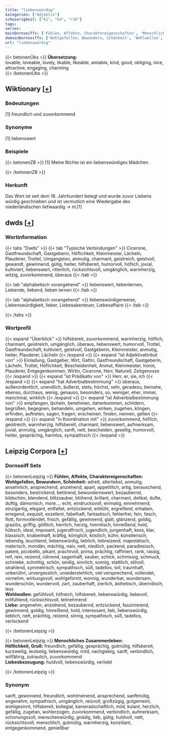```yaml
---
title: "liebenswürdig"
kategorien: ["Adjektiv"]
schwierigkeit: ["k1", "h4", "r16"]
tags:
series:
mainDornseiffs: ['Fühlen, Affekte, Charaktereigenschaften', 'Menschliches Zusammenleben']
domainDornseiffs: ['Wohlgefallen, Bewundern, Schönheit', 'Wohlwollen', 'Liebe', 'Höflichkeit, Gruß', 'Liebesbezeugung']
url: "liebenswürdig"
---
```


{{< betonenÜbs >}}
**Übersetzung:**  
lovable, loveable, lovely, likable, likeable, amiable, kind, good, obliging, nice, attractive, engaging, charming  
{{< /betonenÜbs >}}

## Wiktionary [[+](https://de.wiktionary.org/wiki/liebenswürdig)]

### Bedeutungen
[1] freundlich und zuvorkommend  

### Synonyme
[1] liebenswert  

### Beispiele
{{< betonenZB >}}
[1] Meine Nichte ist ein liebenswürdiges Mädchen.  

{{< /betonenZB >}}
### Herkunft
Das Wort ist seit dem 18. Jahrhundert belegt und wurde zuvor Liebens würdig geschrieben und ist vermutlich eine Wiedergabe des niederländischen liefwaardig → nl.[1]  



## dwds [[+](https://www.dwds.de/wb/liebenswürdig)]

### Wortinformation
{{< tabs "Dwds" >}}
{{< tab "Typische Verbindungen" >}}
Cicerone, Gastfreundschaft, Gastgeberin, Höflichkeit, Kleinmeister, Lächeln, Plauderer, Trottel, Umgangston, anmutig, charmant, geistreich, geistvoll, gewandt, gewinnend, gütig, heiter, hilfsbereit, humorvoll, höflich, jovial, kultiviert, liebenswert, ritterlich, rücksichtsvoll, umgänglich, warmherzig, witzig, zuvorkommend, überaus
{{< /tab >}}

{{< tab "alphabetisch vorangehend" >}}
liebenswert, liebenlernen, Liebende, liebend, lieben lernen
{{< /tab >}}

{{< tab "alphabetisch vorangehend" >}}
liebenswürdigerweise, Liebenswürdigkeit, lieber, Liebesabenteuer, Liebesaffaire
{{< /tab >}}

{{< /tabs >}}

### Wortprofil
{{< expand "Überblick" >}} hilfsbereit, zuvorkommend, warmherzig, höflich, charmant, geistreich, umgänglich, überaus, liebenswert, humorvoll, Trottel, Gastfreundschaft, kultiviert, geistvoll, Gastgeberin, Kleinmeister, anmutig, heiter, Plauderer, Lächeln {{< /expand >}}
{{< expand "ist Adjektivattribut von" >}} Einladung, Gastgeber, Wirt, Gattin, Gastfreundschaft, Gastgeberin, Lächeln, Trottel, Höflichkeit, Bescheidenheit, Anmut, Kleinmeister, Ironie, Plauderer, Entgegenkommen, Wirtin, Cicerone, Herr, Naturell, Zeitgenosse {{< /expand >}}
{{< expand "ist Prädikativ von" >}} Herr, er, sie, ich {{< /expand >}}
{{< expand "hat Adverbialbestimmung" >}} überaus, außerordentlich, unendlich, äußerst, stets, höchst, sehr, geradezu, beinahe, ebenso, durchaus, wenig, genauso, besonders, so, weniger, eher, immer, manchmal, wirklich {{< /expand >}}
{{< expand "ist Adverbialbestimmung von" >}} empfangen, lächeln, benehmen, daherkommen, schildern, begrüßen, begegnen, behandeln, umgehen, wirken, zugehen, klingen, erfinden, auftreten, sagen, fragen, erscheinen, finden, nennen, gelten {{< /expand >}}
{{< expand "in Koordination mit" >}} zuvorkommend, höflich, geistreich, warmherzig, hilfsbereit, charmant, liebenswert, aufmerksam, jovial, anmutig, umgänglich, sanft, nett, bescheiden, gesellig, humorvoll, heiter, gesprächig, harmlos, sympathisch {{< /expand >}}

## Leipzig Corpora [[+](https://corpora.uni-leipzig.de/en/res?word=liebenswürdig&corpusId=deu_newscrawl-public_2018)]

### Dornseiff Sets
{{< betonenLeipzig >}}
**Fühlen, Affekte, Charaktereigenschaften:**  
**Wohlgefallen, Bewundern, Schönheit:** adrett, allerliebst, anmutig, ansehnlich, ansprechend, anziehend, apart, appetitlich, artig, berauschend, besonders, bestrickend, betörend, bewundernswert, bezaubernd, bildschön, blendend, blitzsauber, blühend, brillant, charmant, delikat, dufte, duftig, dämonisch, more..., echt, eindrucksvoll, einmalig, einnehmend, einzigartig, elegant, entfaltet, entzückend, erblüht, ergreifend, erhaben, erregend, exquisit, exzellent, fabelhaft, fantastisch, fehlerfrei, fein, fesch, flott, formvollendet, frisch, gefällig, gewinnend, glatt, glänzend, goldig, graziös, griffig, göttlich, herrlich, herzig, himmlisch, hinreißend, hold, hübsch, ideal, imposant, jugendfrisch, jugendlich, jungenhaft, kess, klar, klassisch, knabenhaft, kräftig, königlich, köstlich, kühn, künstlerisch, lebendig, leuchtend, liebenswürdig, lieblich, liebreizend, majestätisch, malerisch, mondän, mächtig, naiv, nett, niedlich, packend, paradiesisch, patent, picobello, pikant, prachtvoll, prima, prächtig, raffiniert, rank, rassig, reif, rein, reizend, rührend, sagenhaft, sauber, schick, schmissig, schmuck, schnieke, schnittig, schön, seidig, sinnlich, sonnig, stattlich, stilvoll, strahlend, symmetrisch, sympathisch, süß, tadellos, toll, traumhaft, unberührt, unvergesslich, unwiderstehlich, viel versprechend, vollendet, vornehm, wirkungsvoll, wohlgeformt, wonnig, wunderbar, wundersam, wunderschön, wundervoll, zart, zauberhaft, zierlich, ästhetisch, überirdisch, less  
**Wohlwollen:** gefühlvoll, hilfreich, hilfsbereit, liebenswürdig, liebevoll, mitfühlend, rücksichtsvoll, teilnehmend  
**Liebe:** angenehm, anziehend, bezaubernd, entzückend, faszinierend, gewinnend, goldig, hinreißend, hold, interessant, lieb, liebenswürdig, lieblich, nett, prächtig, reizend, sinnig, sympathisch, süß, tadellos, verlockend  

{{< /betonenLeipzig >}}


{{< betonenLeipzig >}}
**Menschliches Zusammenleben:**  
**Höflichkeit, Gruß:** freundlich, gefällig, gesprächig, gutmütig, hilfsbereit, kurzweilig, leutselig, liebenswürdig, mild, nachgiebig, sanft, verbindlich, willfährig, zutraulich, zuvorkommend  
**Liebesbezeugung:** huldvoll, liebenswürdig, verliebt  

{{< /betonenLeipzig >}}

### Synonym
sanft, gewinnend, freundlich, wohlmeinend, ansprechend, sanftmütig, angenehm, sympathisch, umgänglich, reizvoll, großzügig, gutgemeint, wohlgesinnt, hilfsbereit, kollegial, kameradschaftlich, mild, kulant, herzlich, gefällig, zugetan, wohlerzogen, zuvorkommend, verbindlich, aufmerksam, schonungsvoll, menschenwürdig, gnädig, lieb, gütig, huldvoll, nett, rücksichtsvoll, menschlich, gutmütig, warmherzig, konziliant, entgegenkommend, genießbar

